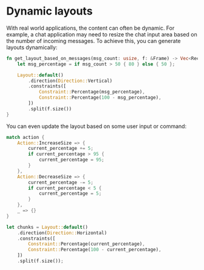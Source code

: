 # Dynamic layouts

With real world applications, the content can often be dynamic. For example, a chat application may
need to resize the chat input area based on the number of incoming messages. To achieve this, you
can generate layouts dynamically:

```rust
fn get_layout_based_on_messages(msg_count: usize, f: &Frame) -> Vec<Rect> {
    let msg_percentage = if msg_count > 50 { 80 } else { 50 };

    Layout::default()
        .direction(Direction::Vertical)
        .constraints([
            Constraint::Percentage(msg_percentage),
            Constraint::Percentage(100 - msg_percentage),
        ])
        .split(f.size())
}
```

You can even update the layout based on some user input or command:

```rust
match action {
    Action::IncreaseSize => {
        current_percentage += 5;
        if current_percentage > 95 {
            current_percentage = 95;
        }
    },
    Action::DecreaseSize => {
        current_percentage -= 5;
        if current_percentage < 5 {
            current_percentage = 5;
        }
    },
    _ => {}
}

let chunks = Layout::default()
    .direction(Direction::Horizontal)
    .constraints([
        Constraint::Percentage(current_percentage),
        Constraint::Percentage(100 - current_percentage),
    ])
    .split(f.size());

```
